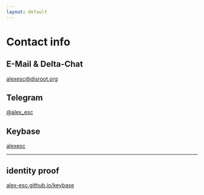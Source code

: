 ```yaml
---
layout: default
---
```


# Contact info

## E-Mail & Delta-Chat

<alexesc@disroot.org>

## Telegram

[@alex_esc](https://t.me/alex_esc)

## Keybase

[alexesc](https://keybase.io/alexesc)

---

## identity proof

[alex-esc.github.io/keybase](https://alex-esc.github.io/keybase.txt)
